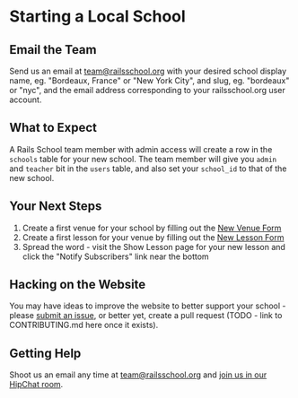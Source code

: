 Starting a Local School
===

Email the Team
---

Send us an email at team@railsschool.org with your desired school display name, eg. "Bordeaux, France" or "New York City", and slug, eg. "bordeaux" or "nyc", and the email address corresponding to your railsschool.org user account.

What to Expect
---

A Rails School team member with admin access will create a row in the `schools` table for your new school. The team member will give you `admin` and `teacher` bit in the `users` table, and also set your `school_id` to that of the new school.

Your Next Steps
---

1. Create a first venue for your school by filling out the [New Venue Form](https://www.railsschool.org/venues/new)
1. Create a first lesson for your venue by filling out the [New Lesson Form](https://www.railsschool.org/l/new)
1. Spread the word - visit the Show Lesson page for your new lesson and click the "Notify Subscribers" link near the bottom

Hacking on the Website
---

You may have ideas to improve the website to better support your school - please [submit an issue](https://github.com/rails-school/school/issues/new), or better yet, create a pull request (TODO - link to CONTRIBUTING.md here once it exists).

Getting Help
---

Shoot us an email any time at team@railsschool.org and [join us in our HipChat room](https://www.hipchat.com/gOTeMcGjM).
